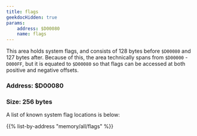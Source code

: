 ```yaml
---
title: flags
geekdocHidden: true
params:
    address: $D00080
    name: flags
---
```


This area holds system flags, and consists of 128 bytes before `$D00080` and 127 bytes after. Because of this, the area technically spans from `$D00000` - `D000FF`, but it is equated to `$D00080` so that flags can be accessed at both positive and negative offsets.

### Address: $D00080

### Size: 256 bytes

A list of known system flag locations is below:

{{% list-by-address "memory/all/flags" %}}
